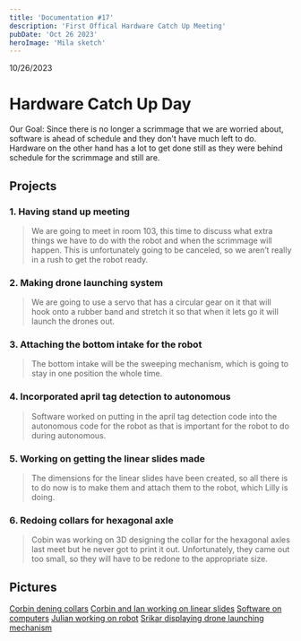 ```yaml
---
title: 'Documentation #17'
description: 'First Offical Hardware Catch Up Meeting'
pubDate: 'Oct 26 2023'
heroImage: 'Mila sketch'
---
```

10/26/2023
# Hardware Catch Up Day

Our Goal: Since there is no longer a scrimmage that we are worried about, software is ahead of schedule and they don't have much left to do. Hardware on the other hand has a lot to get done still as they were behind schedule for the scrimmage and still are.

## Projects

### 1. Having stand up meeting

>We are going to meet in room 103, this time to discuss what extra things we have to do with the robot and when the scrimmage will happen. This is unfortunately going to be canceled, so we aren’t really in a rush to get the robot ready. 

### 2. Making drone launching system

>We are going to use a servo that has a circular gear on it that will hook onto a rubber band and stretch it so that when it lets go it will launch the drones out.

### 3. Attaching the bottom intake for the robot

>The bottom intake will be the sweeping mechanism, which is going to stay in one position the whole time.

### 4. Incorporated april tag detection to autonomous

>Software worked on putting in the april tag detection code into the autonomous code for the robot as that is important for the robot to do during autonomous.

### 5.  Working on getting the linear slides made

>The dimensions for the linear slides have been created, so all there is to do now is to make them and attach them to the robot, which Lilly is doing.

### 6. Redoing collars for hexagonal axle

>Cobin was working on 3D designing the collar for the hexagonal axles last meet but he never got to print it out. Unfortunately, they came out too small, so they will have to be redone to the appropriate size.


## Pictures
[Corbin dening collars]()
[Corbin and Ian working on linear slides]()
[Software on computers]()
[Julian working on robot]()
[Srikar displaying drone launching mechanism]()